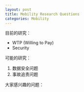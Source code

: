 ```yaml
---
layout: post
title: Mobility Research Questions
categories: Mobility
---
```


目前的研究：

- WTP (Willing to Pay)
- Security


可能的研究：
1. 数据安全问题
2. 事故追责问题

大家感兴趣的问题：

